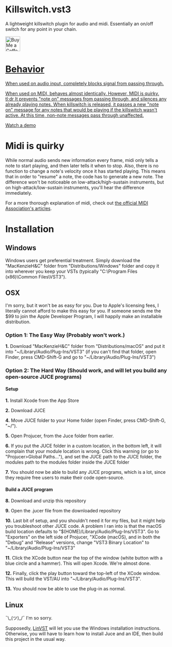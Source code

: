 # Killswitch.vst3
A lightweight killswitch plugin for audio and midi. Essentially an on/off switch for any point in your chain.

<a href='https://ko-fi.com/mackenziehnc' target='_blank'><img height='35' style='border:0px;height:46px;' src='https://az743702.vo.msecnd.net/cdn/kofi3.png?v=0' border='0' alt='Buy Me a Coffee at ko-fi.com' />
 

# Behavior
When used on audio input, completely blocks signal from passing through.

When used on MIDI, behaves almost identically. However, MIDI is quirky. tl;dr It prevents "note on" messages from passing through, and silences any already playing notes. When killswitch is released, it passes a new "note on" message for any notes that would be playing if the killswitch wasn't active. At this time, non-note messages pass through unaffected.
 
[Watch a demo](https://www.youtube.com/watch?v=xBmSd2P3eGI)

# Midi is quirky
While normal audio sends new information every frame, midi only tells a note to start playing, and then later tells it when to stop. Also, there is no function to change a note's velocity once it has started playing. This means that in order to "resume" a note, the code has to generate a new note. The difference won't be noticeable on low-attack/high-sustain instruments, but on high-attack/low-sustain instruments, you'll hear the difference immediately.

For a more thorough explanation of midi, check out [the official MIDI Association's articles](https://www.midi.org/midi-articles/about-midi-part-3-midi-messages).

# Installation
## Windows
Windows users get preferential treatment. Simply download the "MacKenzieH&C" folder from "Distributions/Windows" folder and copy it into wherever you keep your VSTs (typically "C:\Program Files (x86)\Common Files\VST3").

## OSX
I'm sorry, but it won't be as easy for you. Due to Apple's licensing fees, I literally cannot afford to make this easy for you. If someone sends me the $99 to join the Apple Developer Program, I will happily make an installable distribution.
 
### Option 1: The Easy Way (Probably won't work.)
__1.__ Download "MacKenzieH&C" folder from "Distributions/macOS" and put it into "\~/Library/Audio/Plug-Ins/VST3" (if you can't find that folder, open Finder, press CMD-Shift-G and go to "\~/Library/Audio/Plug-Ins/VST3")

### Option 2: The Hard Way (Should work, and will let you build any open-source JUCE programs)
#### Setup
__1.__ Install Xcode from the App Store

__2.__ Download JUCE

__4.__ Move JUCE folder to your Home folder (open Finder, press CMD-Shift-G, "\~/").

__5.__ Open Projucer, from the Juce folder from earlier.

__6.__ If you put the JUCE folder in a custom location, in the bottom left, it will complain that your module location is wrong. Click this warning (or go to "Projucer>Global Paths..."), and set the JUCE path to the JUCE folder, the modules path to the modules folder inside the JUCE folder

__7.__ You should now be able to build any JUCE programs, which is a lot, since they require free users to make their code open-source.

#### Build a JUCE program

__8.__ Download and unzip this repository

__9.__ Open the .jucer file from the downloaded repository

__10.__ Last bit of setup, and you shouldn't need it for my files, but it might help you troubleshoot other JUCE code. A problem I ran into is that the macOS build location defaults to "$(HOME)/Library/Audio/Plug-Ins/VST3". Go to "Exporters" on the left side of Projucer, "XCode (macOS), and in both the "Debug" and "Release" versions, change "VST3 Binary Location" to "\~/Library/Audio/Plug-Ins/VST3"

__11.__ Click the XCode button near the top of the window (white button with a blue circle and a hammer). This will open Xcode. We're almost done.

__12.__ Finally, click the play button toward the top-left of the XCode window. This will build the VST/AU into "\~/Library/Audio/Plug-Ins/VST3".

__13.__ You should now be able to use the plug-in as normal.

## Linux
¯\\_(ツ)\_/¯ I'm so sorry.

Supposedly, [LinVST](https://github.com/osxmidi/LinVst) will let you use the Windows installation instructions. Otherwise, you will have to learn how to install Juce and an IDE, then build this project in the usual way.

